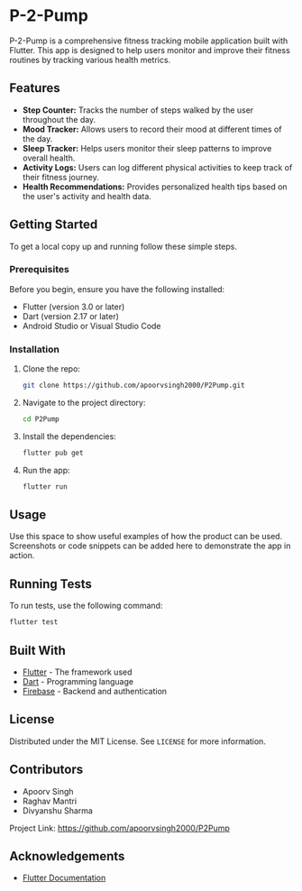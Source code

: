
# P-2-Pump

P-2-Pump is a comprehensive fitness tracking mobile application built with Flutter. This app is designed to help users monitor and improve their fitness routines by tracking various health metrics.

## Features

- **Step Counter:** Tracks the number of steps walked by the user throughout the day.
- **Mood Tracker:** Allows users to record their mood at different times of the day.
- **Sleep Tracker:** Helps users monitor their sleep patterns to improve overall health.
- **Activity Logs:** Users can log different physical activities to keep track of their fitness journey.
- **Health Recommendations:** Provides personalized health tips based on the user's activity and health data.

## Getting Started

To get a local copy up and running follow these simple steps.

### Prerequisites

Before you begin, ensure you have the following installed:
- Flutter (version 3.0 or later)
- Dart (version 2.17 or later)
- Android Studio or Visual Studio Code

### Installation

1. Clone the repo:
   ```sh
   git clone https://github.com/apoorvsingh2000/P2Pump.git
   ```
2. Navigate to the project directory:
   ```sh
   cd P2Pump
   ```
3. Install the dependencies:
   ```sh
   flutter pub get
   ```
4. Run the app:
   ```sh
   flutter run
   ```

## Usage

Use this space to show useful examples of how the product can be used. Screenshots or code snippets can be added here to demonstrate the app in action.

## Running Tests

To run tests, use the following command:

```sh
flutter test
```

## Built With

- [Flutter](https://flutter.dev/) - The framework used
- [Dart](https://dart.dev/) - Programming language
- [Firebase](https://firebase.google.com/) - Backend and authentication

## License

Distributed under the MIT License. See `LICENSE` for more information.

## Contributors

- Apoorv Singh
- Raghav Mantri
- Divyanshu Sharma

Project Link: https://github.com/apoorvsingh2000/P2Pump

## Acknowledgements

- [Flutter Documentation](https://flutter.dev/docs)

